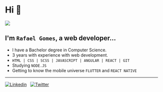 # Hi 👋

![](https://komarev.com/ghpvc/?username=rafaelgcaldas&style=flat)

## I'm `Rafael Gomes`, a web developer... 

* I have a Bachelor degree in Computer Science.
* 3 years with experience with web development.
* `HTML | CSS | SCSS | JAVASCRIPT | ANGULAR | REACT | GIT`
* Studying `NODE.JS`
* Getting to know the mobile universe `FLUTTER` and `REACT NATIVE`

<hr>

[![Linkedin](https://camo.githubusercontent.com/397ddd713090412d4d41e846fcc818ad60b5f22f/68747470733a2f2f696d672e736869656c64732e696f2f62616467652f2d4c696e6b6564496e2d626c75653f7374796c653d666c61742d737175617265266c6f676f3d4c696e6b6564696e266c6f676f436f6c6f723d7768697465266c696e6b3d68747470733a2f2f7777772e6c696e6b6564696e2e636f6d2f696e2f756269726174616e66736f617265732f)](https://www.linkedin.com/in/rafaelgcaldas/)
&nbsp;
[![Twitter](https://camo.githubusercontent.com/1f1564d50da4e40ef6200c2f93e8c2211c311107/68747470733a2f2f696d672e736869656c64732e696f2f62616467652f2d547769747465722d3163613066313f7374796c653d666c61742d737175617265266c6162656c436f6c6f723d316361306631266c6f676f3d74776974746572266c6f676f436f6c6f723d7768697465266c696e6b3d68747470733a2f2f747769747465722e636f6d2f6c676462697474656e636f757274)](https://twitter.com/2Rafaelzinho)
<!--
**rafaelgcaldas/rafaelgcaldas** is a ✨ _special_ ✨ repository because its `README.md` (this file) appears on your GitHub profile.

Here are some ideas to get you started:

- 🔭 I’m currently working on ...
- 🌱 I’m currently learning ...
- 👯 I’m looking to collaborate on ...
- 🤔 I’m looking for help with ...
- 💬 Ask me about ...
- 📫 How to reach me: ...
- 😄 Pronouns: ...
- ⚡ Fun fact: ...
-->


